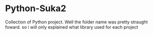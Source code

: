 # Python-Suka2
 Collection of Python project. Well the folder name was pretty straught foward. so i will only explained what library used for each project
